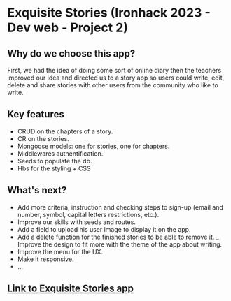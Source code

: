 # Exquisite Stories (Ironhack 2023 - Dev web - Project 2)

## Why do we choose this app?

First, we had the idea of doing some sort of online diary then the teachers improved our idea and directed us to a story app so users could write, edit, delete and share stories with other users from the community who like to write.

## Key features

- CRUD on the chapters of a story.
- CR on the stories.
- Mongoose models:  one for stories, one for chapters.
- Middlewares authentification.
- Seeds to populate the db.
- Hbs for the styling + CSS

## What's next?

- Add more criteria, instruction and checking steps to sign-up (email and number, symbol, capital letters restrictions, etc.).
- Improve our skills with seeds and routes.
- Add a field to upload his user image to display it on the app.
- Add a delete function for the finished stories to be able to remove it.
_ Improve the design to fit more with the theme of the app about writing.
- Improve the menu for the UX.
- Make it responsive.
- ...

## [Link to Exquisite Stories app](https://exquisite-stories.onrender.com/)

